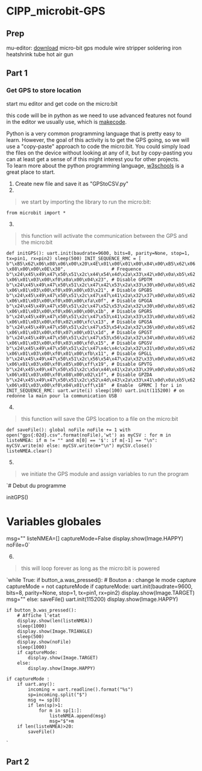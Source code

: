 # CIPP_microbit-GPS


## Prep

mu-editor:  [download](https://codewith.mu/en/download)
micro-bit
gps module
wire stripper
soldering iron
heatshrink tube
hot air gun





## Part 1
### Get GPS to store location

start mu editor and get code on the micro:bit

this code will be in python as we need to use advanced features not found in the editor we usually use, which is [makecode](https://makecode.microbit.org/).

Python is a very common programming language that is pretty easy to learn.  However, the goal of this activity is to get the GPS going, so we will use a "copy-paste" approach to code the micro:bit.  You could simply load the files on the device without looking at any of it, but by copy-pasting you can at least get a sense of if this might interest you for other projects.  
To learn more about the python programming language, [w3schools](https://www.w3schools.com/python/default.asp) is a great place to start.

1. Create new file and save it as "GPStoCSV.py"
2. 
> we start by importing the library to run the micro:bit:

`from microbit import *`

3. 
> this function will activate the communication between the GPS and the micro:bit

`def initGPS():
    uart.init(baudrate=9600, bits=8, parity=None, stop=1, tx=pin1, rx=pin2)
    sleep(500)
    INIT_SEQUENCE_RMC = [
    b"\xB5\x62\x06\x08\x06\x00\x20\x4E\x01\x00\x01\x00\x84\x00\xB5\x62\x06\x08\x00\x00\x0E\x30",                 # Frequence
    b"\x24\x45\x49\x47\x50\x51\x2c\x44\x54\x4d\x2a\x33\x42\x0d\x0a\xb5\x62\x06\x01\x03\x00\xf0\x0a\x00\x04\x23", # Disable GPDTM
    b"\x24\x45\x49\x47\x50\x51\x2c\x47\x42\x53\x2a\x33\x30\x0d\x0a\xb5\x62\x06\x01\x03\x00\xf0\x09\x00\x03\x21", # Disable GPGBS
    b"\x24\x45\x49\x47\x50\x51\x2c\x47\x47\x41\x2a\x32\x37\x0d\x0a\xb5\x62\x06\x01\x03\x00\xf0\x00\x00\xfa\x0f", # Disable GPGGA
    b"\x24\x45\x49\x47\x50\x51\x2c\x47\x52\x53\x2a\x32\x30\x0d\x0a\xb5\x62\x06\x01\x03\x00\xf0\x06\x00\x00\x1b", # Disable GPGRS
    b"\x24\x45\x49\x47\x50\x51\x2c\x47\x53\x41\x2a\x33\x33\x0d\x0a\xb5\x62\x06\x01\x03\x00\xf0\x02\x00\xfc\x13", # Disable GPGSA
    b"\x24\x45\x49\x47\x50\x51\x2c\x47\x53\x54\x2a\x32\x36\x0d\x0a\xb5\x62\x06\x01\x03\x00\xf0\x07\x00\x01\x1d", # Disable GPGST
    b"\x24\x45\x49\x47\x50\x51\x2c\x47\x53\x56\x2a\x32\x34\x0d\x0a\xb5\x62\x06\x01\x03\x00\xf0\x03\x00\xfd\x15", # Disable GPGSV
    b"\x24\x45\x49\x47\x50\x51\x2c\x47\x4c\x4c\x2a\x32\x31\x0d\x0a\xb5\x62\x06\x01\x03\x00\xf0\x01\x00\xfb\x11", # Disable GPGLL
    b"\x24\x45\x49\x47\x50\x51\x2c\x56\x54\x47\x2a\x32\x33\x0d\x0a\xb5\x62\x06\x01\x03\x00\xf0\x05\x00\xff\x19", # Disable GPVTG
    b"\x24\x45\x49\x47\x50\x51\x2c\x5a\x44\x41\x2a\x33\x39\x0d\x0a\xb5\x62\x06\x01\x03\x00\xf0\x08\x00\x02\x1f", # Disable GPZDA
    b"\x24\x45\x49\x47\x50\x51\x2c\x52\x4d\x43\x2a\x33\x41\x0d\x0a\xb5\x62\x06\x01\x03\x00\xf0\x04\x01\xff\x18"  # Enable  GPRMC
    ]
    for i in INIT_SEQUENCE_RMC:
        uart.write(i)
        sleep(100)
    uart.init(115200) # on redonne la main pour la communication USB
`

4. 
> this function will save the GPS location to a file on the micro:bit

`def saveFile():
    global noFile
    noFile += 1
    with open("gps{:02d}.csv".format(noFile),'wt') as myCSV :
        for m in listeNMEA:
            if m != "" and m[0] == '$':
                if m[-1] == "\n":
                    myCSV.write(m)
                else:
                    myCSV.write(m+"\n")
        myCSV.close()
    listeNMEA.clear()`

5. 
> we initiate the GPS module and assign variables to run the program

`# Debut du programme

initGPS()

# Variables globales
msg=""
listeNMEA=[]
captureMode=False
display.show(Image.HAPPY)
noFile=0`

6. 
> this will loop forever as long as the micro:bit is powered

`while True:
    if button_a.was_pressed():
        # Bouton a : change le mode capture
        captureMode = not captureMode
        if captureMode:
            uart.init(baudrate=9600, bits=8, parity=None, stop=1, tx=pin1, rx=pin2)
            display.show(Image.TARGET)
            msg=""
        else:
            saveFile()
            uart.init(115200)
            display.show(Image.HAPPY)

    if button_b.was_pressed():
        # Affiche l'etat
        display.show(len(listeNMEA))
        sleep(1000)
        display.show(Image.TRIANGLE)
        sleep(500)
        display.show(noFile)
        sleep(1000)
        if captureMode:
            display.show(Image.TARGET)
        else:
            display.show(Image.HAPPY)

    if captureMode :
        if uart.any():
            incoming = uart.readline().format("%s")
            sp=incoming.split("$")
            msg += sp[0]
            if len(sp)>1:
                for m in sp[1:]:
                    listeNMEA.append(msg)
                    msg="$"+m
        if len(listeNMEA)>20:
            saveFile()
`


## Part 2